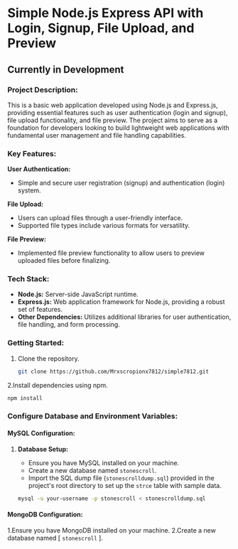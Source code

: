 # Simple Node.js Express API with Login, Signup, File Upload, and Preview

## Currently in Development

### Project Description:

This is a basic web application developed using Node.js and Express.js, providing essential features such as user authentication (login and signup), file upload functionality, and file preview. The project aims to serve as a foundation for developers looking to build lightweight web applications with fundamental user management and file handling capabilities.

### Key Features:

**User Authentication:**
- Simple and secure user registration (signup) and authentication (login) system.

**File Upload:**
- Users can upload files through a user-friendly interface.
- Supported file types include various formats for versatility.

**File Preview:**
- Implemented file preview functionality to allow users to preview uploaded files before finalizing.

### Tech Stack:

- **Node.js:** Server-side JavaScript runtime.
- **Express.js:** Web application framework for Node.js, providing a robust set of features.
- **Other Dependencies:** Utilizes additional libraries for user authentication, file handling, and form processing.

### Getting Started:

1. Clone the repository.
   ```bash
   git clone https://github.com/Mrxscropionx7812/simple7812.git
   ```
2.Install dependencies using npm.
   ```bash
   npm install
   ```
### Configure Database and Environment Variables:

#### MySQL Configuration:

1. **Database Setup:**
   - Ensure you have MySQL installed on your machine.
   - Create a new database named `stonescroll`.
   - Import the SQL dump file (`stonescrolldump.sql`) provided in the project's root directory to set up the `strce` table with sample data.

   ```bash
   mysql -u your-username -p stonescroll < stonescrolldump.sql
   ```
#### MongoDB Configuration:

1.Ensure you have MongoDB installed on your machine.
2.Create a new database named [ `stonescroll` ].



